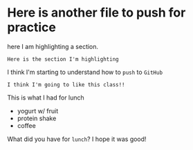 # Here is another file to push for practice

here I am highlighting a section.

```Here is the section I'm highlighting```

I think I'm starting to understand how to `push` to `GitHub`


```I think I'm going to like this class!!```

This is what I had for lunch
- yogurt w/ fruit
- protein shake
- coffee

What did you have for `lunch`? I hope it was good! 
